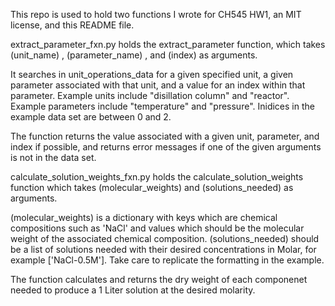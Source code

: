 This repo is used to hold two functions I wrote for CH545 HW1, an MIT license, and this README file. 



extract_parameter_fxn.py holds the extract_parameter function, which takes 
(unit_name) , (parameter_name) , and (index) as arguments.

It searches in unit_operations_data for a given specified unit, a given
parameter associated with that unit, and a value for an index within that
parameter. Example units include "disillation column" and "reactor". Example
parameters include "temperature" and "pressure". Inidices in the example data
set are between 0 and 2.

The function returns the value associated with a given unit, parameter, and
index if possible, and returns error messages if one of the given arguments is
not in the data set.



calculate_solution_weights_fxn.py holds the calculate_solution_weights function 
which takes (molecular_weights) and (solutions_needed) as arguments.

(molecular_weights) is a dictionary with keys which are chemical compositions
such as 'NaCl' and values which should be the molecular weight of the
associated chemical composition. (solutions_needed) should be a list of
solutions needed with their desired concentrations in Molar, for example
['NaCl-0.5M']. Take care to replicate the formatting in the example.

The function calculates and returns the dry weight of each componenet needed to 
produce a 1 Liter solution at the desired molarity.

